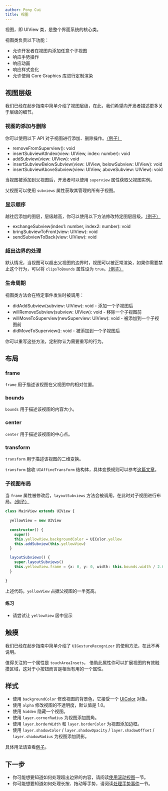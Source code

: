 ```yaml
---
author: Pony Cui
title: 视图
---
```


视图，即 UIView 类，是整个界面系统的核心类。

视图类负责以下功能：

* 允许开发者在视图内添加任意个子视图
* 响应手势操作
* 响应动画
* 响应样式变化
* 允许使用 Core Graphics 库进行定制渲染

## 视图层级

我们已经在起步指南中简单介绍了视图层级，在此，我们希望向开发者描述更多关于层级的细节。

### 视图的添加与删除

你可以使用以下 API 对子视图进行添加、删除操作。[（例子）](https://jsbin.com/giyokew/edit?js,output)

* removeFromSuperview(): void
* insertSubviewAtIndex(view: UIView, index: number): void
* addSubview(view: UIView): void
* insertSubviewBelowSubview(view: UIView, belowSubview: UIView): void
* insertSubviewAboveSubview(view: UIView, aboveSubview: UIView): void

当视图被添加到父视图后，开发者可以使用 ```superview``` 属性获取父视图实例。

父视图可以使用 ```subviews``` 属性获取其管理的所有子视图。

### 显示顺序

越往后添加的图层，层级越高，你可以使用以下方法修改特定图层层级。[（例子）](https://jsbin.com/disugon/edit?js,output)

* exchangeSubview(index1: number, index2: number): void
* bringSubviewToFront(view: UIView): void
* sendSubviewToBack(view: UIView): void

### 超出边界的处理

默认情况，当视图可以超出父视图的边界时，视图可以被正常渲染，如果你需要禁止这个行为，可以将 ```clipsToBounds``` 属性设为 ```true```。[（例子）](https://jsbin.com/mevoga/edit?js,output)

### 生命周期

视图类方法会在特定事件发生时被调用：

* didAddSubview(subview: UIView): void - 添加一个子视图后
* willRemoveSubview(subview: UIView): void - 移除一个子视图前
* willMoveToSuperview(newSuperview: UIView): void - 被添加到一个子视图前
* didMoveToSuperview(): void - 被添加到一个子视图后

你可以重写这些方法，定制你认为需要重写的行为。

## 布局

### frame

```frame``` 用于描述该视图在父视图中的相对位置。

### bounds

```bounds``` 用于描述该视图的内容大小。

### center

```center``` 用于描述该视图的中心点。

### transform

```transform``` 用于描述该视图的二维变换。

```transform``` 接收 ```UIAffineTransform``` 结构体，具体变换规则可以参考[这篇文章](https://www.cnblogs.com/Ivy-s/p/6786622.html)。

### 子视图布局

当 ```frame``` 属性被修改后，```layoutSubviews``` 方法会被调用，在此时对子视图进行布局。[（例子）](https://jsbin.com/worego/edit?js,output)

```typescript
class MainView extends UIView {
  
  yellowView = new UIView
  
  constructor() {
    super()
    this.yellowView.backgroundColor = UIColor.yellow
    this.addSubview(this.yellowView)
  }

  layoutSubviews() {
    super.layoutSubviews()
    this.yellowView.frame = {x: 0, y: 0, width: this.bounds.width / 2.0, height: this.bounds.height / 2.0}
  }
  
}
```

上述代码，```yellowView``` 占据父视图的一半宽高。

#### 练习

* 请尝试让 ```yellowView``` 居中显示 

## 触摸

我们已经在起步指南中简单介绍了 ```UIGestureRecognizer``` 的使用方法，在此不再说明。

值得关注的一个属性是 ```touchAreaInsets```， 借助此属性你可以扩展视图的有效触摸区域，这对于小按钮而言是相当有用的一个属性。

## 样式

* 使用 ```backgroundColor``` 修改视图的背景色，它接受一个 [UIColor](UIColor.md) 对象。
* 使用 ```alpha``` 修改视图的不透明度，默认值是 1.0。
* 使用 ```hidden``` 隐藏一个视图。
* 使用 ```layer.cornerRadius``` 为视图添加圆角。
* 使用 ```layer.borderWidth``` 和 ```layer.borderColor``` 为视图添加边框。
* 使用 ```layer.shadowColor``` / ```layer.shadowOpacity``` / ```layer.shadowOffset``` / ```layer.shadowRadius``` 为视图添加阴影。

具体用法请查看[例子](https://jsbin.com/jipenot/edit?js,output)。

## 下一步

* 你可能想要知道如何处理超出边界的内容，请阅读[使用滚动视图](guide-scroller.md)一节。
* 你可能想要知道如何处理长按、拖动等手势，请阅读[处理手势事件](GestureRecognizers.md)一节。